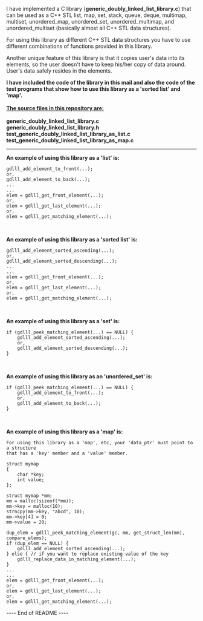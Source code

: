 I have implemented a C library (**generic_doubly_linked_list_library.c**) that can
be used as a C++ STL list, map, set, stack, queue, deque, multimap, multiset,
unordered_map, unordered_set, unordered_multimap, and unordered_multiset
(basically almost all C++ STL data structures).

For using this library as different C++ STL data structures you have to use
different combinations of functions provided in this library.

Another unique feature of this library is that it copies user's data into its
elements, so the user doesn't have to keep his/her copy of data around. User's
data safely resides in the elements.

**I have included the code of the library in this mail and also the code of the
test programs that show how to use this library as a 'sorted list' and 'map'.**
<br>
<br>
<ins>**The source files in this repository are:**</ins>
<br>
<br>
**generic_doubly_linked_list_library.c<br>
generic_doubly_linked_list_library.h<br>
test_generic_doubly_linked_list_library_as_list.c<br>
test_generic_doubly_linked_list_library_as_map.c**
<br>
<hr>

**An example of using this library as a 'list' is:**

```
gdlll_add_element_to_front(...);
or,
gdlll_add_element_to_back(...);
...
...
elem = gdlll_get_front_element(...);
or,
elem = gdlll_get_last_element(...);
or,
elem = gdlll_get_matching_element(...);
```
<br>

**An example of using this library as a 'sorted list' is:**

```
gdlll_add_element_sorted_ascending(...);
or,
gdlll_add_element_sorted_descending(...);
...
...
elem = gdlll_get_front_element(...);
or,
elem = gdlll_get_last_element(...);
or,
elem = gdlll_get_matching_element(...);
```
<br>

**An example of using this library as a 'set' is:**

```
if (gdlll_peek_matching_element(...) == NULL) {
    gdlll_add_element_sorted_ascending(...);
    or,
    gdlll_add_element_sorted_descending(...);
}
```
<br>

**An example of using this library as an 'unordered_set' is:**

```
if (gdlll_peek_matching_element(...) == NULL) {
    gdlll_add_element_to_front(...);
    or,
    gdlll_add_element_to_back(...);
}
```
<br>

**An example of using this library as a 'map' is:**

```
For using this library as a 'map', etc, your 'data_ptr' must point to a structure
that has a 'key' member and a 'value' member.

struct mymap
{
    char *key;
    int value;
};

struct mymap *mm;
mm = malloc(sizeof(*mm));
mm->key = malloc(10);
strncpy(mm->key, "abcd", 10);
mm->key[4] = 0;
mm->value = 20;

dup_elem = gdlll_peek_matching_element(gc, mm, get_struct_len(mm), compare_elems);                   
if (dup_elem == NULL) {                                                  
    gdlll_add_element_sorted_ascending(...);                   
} else { // if you want to replace existing value of the key            
    gdlll_replace_data_in_matching_element(...);
}                                                                        
...
...
elem = gdlll_get_front_element(...);
or,
elem = gdlll_get_last_element(...);
or,
elem = gdlll_get_matching_element(...);
```

---- End of README ----
